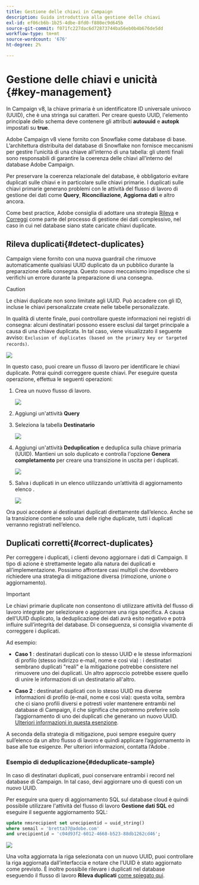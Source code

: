 ```yaml
---
title: Gestione delle chiavi in Campaign
description: Guida introduttiva alla gestione delle chiavi
exl-id: ef06cb6b-1b25-4dbe-8fd0-f880ec9d645b
source-git-commit: f071fc227dac6d72873744ba56eb0b4b676de5dd
workflow-type: tm+mt
source-wordcount: '676'
ht-degree: 2%

---
```


# Gestione delle chiavi e unicità {#key-management}

In Campaign v8, la chiave primaria è un identificatore ID universale univoco (UUID), che è una stringa sui caratteri. Per creare questo UUID, l&#39;elemento principale dello schema deve contenere gli attributi **autouuid** e **autopk** impostati su **true**.

Adobe Campaign v8 viene fornito con Snowflake come database di base. L’architettura distribuita del database di Snowflake non fornisce meccanismi per gestire l’unicità di una chiave all’interno di una tabella: gli utenti finali sono responsabili di garantire la coerenza delle chiavi all’interno del database Adobe Campaign.

Per preservare la coerenza relazionale del database, è obbligatorio evitare duplicati sulle chiavi e in particolare sulle chiavi primarie. I duplicati sulle chiavi primarie generano problemi con le attività del flusso di lavoro di gestione dei dati come **Query**, **Riconciliazione**, **Aggiorna dati** e altro ancora.

Come best practice, Adobe consiglia di adottare una strategia [Rileva](#detect-duplicates) e [Correggi](#correct-duplicates) come parte del processo di gestione dei dati complessivo, nel caso in cui nel database siano state caricate chiavi duplicate.

## Rileva duplicati{#detect-duplicates}

Campaign viene fornito con una nuova guardrail che rimuove automaticamente qualsiasi UUID duplicato da un pubblico durante la preparazione della consegna. Questo nuovo meccanismo impedisce che si verifichi un errore durante la preparazione di una consegna.

>[!CAUTION]
>
>Le chiavi duplicate non sono limitate agli UUID. Può accadere con gli ID, incluse le chiavi personalizzate create nelle tabelle personalizzate.

In qualità di utente finale, puoi controllare queste informazioni nei registri di consegna: alcuni destinatari possono essere esclusi dal target principale a causa di una chiave duplicata. In tal caso, viene visualizzato il seguente avviso: `Exclusion of duplicates (based on the primary key or targeted records)`.

![](assets/delivery-log-duplicates.png)

In questo caso, puoi creare un flusso di lavoro per identificare le chiavi duplicate. Potrai quindi correggere queste chiavi. Per eseguire questa operazione, effettua le seguenti operazioni:

1. Crea un nuovo flusso di lavoro.

   ![](assets/new-wf.png)

1. Aggiungi un&#39;attività **Query**
1. Seleziona la tabella **Destinatario**

   ![](assets/add-query-on-rcp.png)

1. Aggiungi un&#39;attività **Deduplication** e deduplica sulla chiave primaria (UUID). Mantieni un solo duplicato e controlla l&#39;opzione **Genera completamento** per creare una transizione in uscita per i duplicati.

   ![](assets/deduplicate.png)

1. Salva i duplicati in un elenco utilizzando un’attività di aggiornamento elenco .

   ![](assets/list-update.png)

Ora puoi accedere ai destinatari duplicati direttamente dall’elenco. Anche se la transizione contiene solo una delle righe duplicate, tutti i duplicati verranno registrati nell’elenco.


## Duplicati corretti{#correct-duplicates}

Per correggere i duplicati, i clienti devono aggiornare i dati di Campaign. Il tipo di azione è strettamente legato alla natura dei duplicati e all’implementazione. Possiamo affrontare casi multipli che dovrebbero richiedere una strategia di mitigazione diversa (rimozione, unione o aggiornamento).

>[!IMPORTANT]
>
>Le chiavi primarie duplicate non consentono di utilizzare attività del flusso di lavoro integrate per selezionare o aggiornare una riga specifica. A causa dell’UUID duplicato, la deduplicazione dei dati avrà esito negativo e potrà influire sull’integrità del database. Di conseguenza, si consiglia vivamente di correggere i duplicati.

Ad esempio:

* **Caso 1** : destinatari duplicati con lo stesso UUID e le stesse informazioni di profilo (stesso indirizzo e-mail, nome e così via) : i destinatari sembrano duplicati &quot;reali&quot; e la mitigazione potrebbe consistere nel rimuovere uno dei duplicati.
Un altro approccio potrebbe essere quello di unire le informazioni di un destinatario all&#39;altro.

* **Caso 2** : destinatari duplicati con lo stesso UUID ma diverse informazioni di profilo (e-mail, nome e così via):
questa volta, sembra che ci siano profili diversi e potresti voler mantenere entrambi nel database di Campaign, il che significa che potremmo preferire solo l’aggiornamento di uno dei duplicati che generano un nuovo UUID. [Ulteriori informazioni in questa esenzione](#deduplicate-sample).

A seconda della strategia di mitigazione, puoi sempre eseguire query sull’elenco da un altro flusso di lavoro e quindi applicare l’aggiornamento in base alle tue esigenze. Per ulteriori informazioni, contatta l’Adobe .

### Esempio di deduplicazione{#deduplicate-sample}

In caso di destinatari duplicati, puoi conservare entrambi i record nel database di Campaign. In tal caso, devi aggiornare uno di questi con un nuovo UUID.

Per eseguire una query di aggiornamento SQL sul database cloud è quindi possibile utilizzare l&#39;attività del flusso di lavoro **Gestione dati SQL** ed eseguire il seguente aggiornamento SQL:

```sql
update nmsrecipient set urecipientid = uuid_string()
where semail = 'bretta37@adobe.com'
and urecipientid = 'c04d93f2-6012-4668-b523-88db1262cd46';
```

![](assets/sql-data-management.png)

Una volta aggiornata la riga selezionata con un nuovo UUID, puoi controllare la riga aggiornata dall’interfaccia e notare che l’UUID è stato aggiornato come previsto. È inoltre possibile rilevare i duplicati nel database eseguendo il flusso di lavoro **Rileva duplicati** [come spiegato qui](#detect-duplicates).
